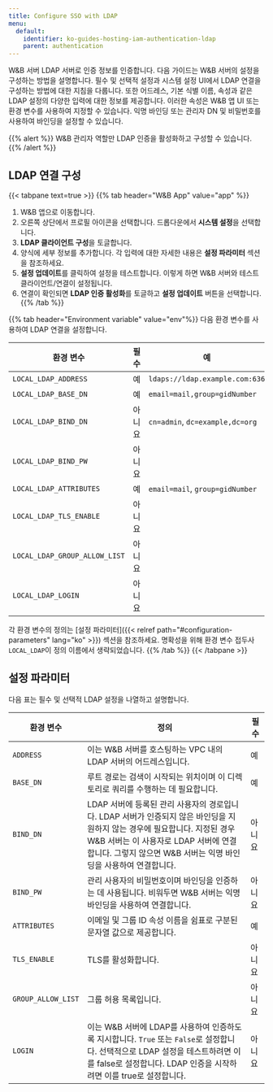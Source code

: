 ```yaml
---
title: Configure SSO with LDAP
menu:
  default:
    identifier: ko-guides-hosting-iam-authentication-ldap
    parent: authentication
---
```


W&B 서버 LDAP 서버로 인증 정보를 인증합니다. 다음 가이드는 W&B 서버의 설정을 구성하는 방법을 설명합니다. 필수 및 선택적 설정과 시스템 설정 UI에서 LDAP 연결을 구성하는 방법에 대한 지침을 다룹니다. 또한 어드레스, 기본 식별 이름, 속성과 같은 LDAP 설정의 다양한 입력에 대한 정보를 제공합니다. 이러한 속성은 W&B 앱 UI 또는 환경 변수를 사용하여 지정할 수 있습니다. 익명 바인딩 또는 관리자 DN 및 비밀번호를 사용하여 바인딩을 설정할 수 있습니다.

{{% alert %}}
W&B 관리자 역할만 LDAP 인증을 활성화하고 구성할 수 있습니다.
{{% /alert %}}

## LDAP 연결 구성

{{< tabpane text=true >}}
{{% tab header="W&B App" value="app" %}}
1. W&B 앱으로 이동합니다.
2. 오른쪽 상단에서 프로필 아이콘을 선택합니다. 드롭다운에서 **시스템 설정**을 선택합니다.
3. **LDAP 클라이언트 구성**을 토글합니다.
4. 양식에 세부 정보를 추가합니다. 각 입력에 대한 자세한 내용은 **설정 파라미터** 섹션을 참조하세요.
5. **설정 업데이트**를 클릭하여 설정을 테스트합니다. 이렇게 하면 W&B 서버와 테스트 클라이언트/연결이 설정됩니다.
6. 연결이 확인되면 **LDAP 인증 활성화**를 토글하고 **설정 업데이트** 버튼을 선택합니다.
{{% /tab %}}

{{% tab header="Environment variable" value="env"%}}
다음 환경 변수를 사용하여 LDAP 연결을 설정합니다.

| 환경 변수                   | 필수 | 예                               |
| ----------------------------- | -------- | --------------------------------- |
| `LOCAL_LDAP_ADDRESS`          | 예      | `ldaps://ldap.example.com:636`   |
| `LOCAL_LDAP_BASE_DN`          | 예      | `email=mail,group=gidNumber`     |
| `LOCAL_LDAP_BIND_DN`          | 아니요    | `cn=admin`, `dc=example,dc=org`  |
| `LOCAL_LDAP_BIND_PW`          | 아니요    |                                  |
| `LOCAL_LDAP_ATTRIBUTES`       | 예      | `email=mail`, `group=gidNumber`     |
| `LOCAL_LDAP_TLS_ENABLE`       | 아니요    |                                  |
| `LOCAL_LDAP_GROUP_ALLOW_LIST` | 아니요    |                                  |
| `LOCAL_LDAP_LOGIN`            | 아니요    |                                  |

각 환경 변수의 정의는 [설정 파라미터]({{< relref path="#configuration-parameters" lang="ko" >}}) 섹션을 참조하세요. 명확성을 위해 환경 변수 접두사 `LOCAL_LDAP`이 정의 이름에서 생략되었습니다.
{{% /tab %}}
{{< /tabpane >}}

## 설정 파라미터

다음 표는 필수 및 선택적 LDAP 설정을 나열하고 설명합니다.

| 환경 변수    | 정의                                                    | 필수 |
| -------------------- | ----------------------- | -------- |
| `ADDRESS`            | 이는 W&B 서버를 호스팅하는 VPC 내의 LDAP 서버의 어드레스입니다.                                  | 예      |
| `BASE_DN`            | 루트 경로는 검색이 시작되는 위치이며 이 디렉토리로 쿼리를 수행하는 데 필요합니다.                       | 예      |
| `BIND_DN`            | LDAP 서버에 등록된 관리 사용자의 경로입니다. LDAP 서버가 인증되지 않은 바인딩을 지원하지 않는 경우에 필요합니다. 지정된 경우 W&B 서버는 이 사용자로 LDAP 서버에 연결합니다. 그렇지 않으면 W&B 서버는 익명 바인딩을 사용하여 연결합니다. | 아니요    |
| `BIND_PW`            | 관리 사용자의 비밀번호이며 바인딩을 인증하는 데 사용됩니다. 비워두면 W&B 서버는 익명 바인딩을 사용하여 연결합니다.              | 아니요    |
| `ATTRIBUTES`         | 이메일 및 그룹 ID 속성 이름을 쉼표로 구분된 문자열 값으로 제공합니다.                            | 예      |
| `TLS_ENABLE`         | TLS를 활성화합니다.                                             | 아니요    |
| `GROUP_ALLOW_LIST`   | 그룹 허용 목록입니다.                                              | 아니요    |
| `LOGIN`              | 이는 W&B 서버에 LDAP를 사용하여 인증하도록 지시합니다. `True` 또는 `False`로 설정합니다. 선택적으로 LDAP 설정을 테스트하려면 이를 false로 설정합니다. LDAP 인증을 시작하려면 이를 true로 설정합니다. | 아니요    |
